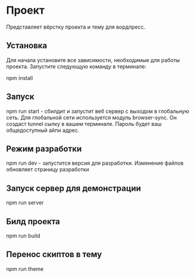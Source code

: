 # Проект

Представляет вёрстку проекта и тему для вордпресс.

## Установка

Для начала установите все зависимости, необходимые для работы проекта. Запустите следующую команду в терминале:

npm install

## Запуск

npm run start - сбилдит и запустит веб сервер с выходом в глобальную сеть.
Для глобальной сети используется модуль browser-sync.
Он создаст tunnel сылку в вашем терминале. Пароль будет ваш общедоступный айпи адрес.

## Режим разработки

npm run dev - запустится версия для разработки. Изменение файлов обновляет страницу разработки

## Запуск сервер для демонстрации

npm run server

## Билд проекта

npm run build

## Перенос скиптов в тему

npm run theme
